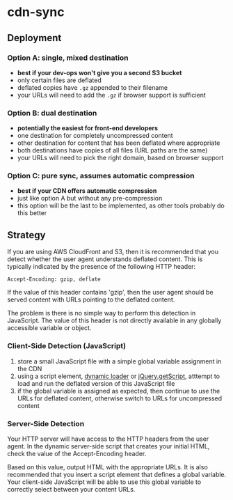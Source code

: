 # cdn-sync

## Deployment

### Option A: single, mixed destination

- **best if your dev-ops won't give you a second S3 bucket**
- only certain files are deflated
- deflated copies have `.gz` appended to their filename
- your URLs will need to add the `.gz` if browser support is sufficient

### Option B: dual destination

- **potentially the easiest for front-end developers**
- one destination for completely uncompressed content
- other destination for content that has been deflated where appropriate
- both destinations have copies of all files (URL paths are the same)
- your URLs will need to pick the right domain, based on browser support

### Option C: pure sync, assumes automatic compression

- **best if your CDN offers automatic compression**
- just like option A but without any pre-compression
- this option will be the last to be implemented, as other tools probably do this better

## Strategy

If you are using AWS CloudFront and S3, then it is recommended that you detect whether the
user agent understands deflated content. This is typically indicated by the presence of the
following HTTP header:

    Accept-Encoding: gzip, deflate

If the value of this header contains 'gzip', then the user agent should be served content
with URLs pointing to the deflated content.

The problem is there is no simple way to perform this detection in JavaScript. The value of
this header is not directly available in any globally accessible variable or object.

### Client-Side Detection (JavaScript)

1. store a small JavaScript file with a simple global variable assignment in the CDN
2. using a script element, [dynamic loader](http://yepnopejs.com/) or
   [jQuery.getScript](http://api.jquery.com/jQuery.getScript/), atttempt to load and run
   the deflated version of this JavaScript file
3. if the global variable is assigned as expected, then continue to use the URLs for
   deflated content, otherwise switch to URLs for uncompressed content

### Server-Side Detection

Your HTTP server will have access to the HTTP headers from the user agent. In the dynamic
server-side script that creates your initial HTML, check the value of the Accept-Encoding
header.

Based on this value, output HTML with the appropriate URLs. It is also recommended that you
insert a script element that defines a global variable. Your client-side JavaScript will be
able to use this global variable to correctly select between your content URLs.
